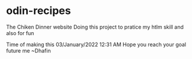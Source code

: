 # odin-recipes

The Chiken Dinner website
Doing this project to pratice my htlm skill and also for fun


Time of making this 03/January/2022 12:31 AM
Hope you reach your goal future me
~Dhafin 
